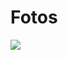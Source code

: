 # Fotos

<img style="-webkit-user-select: none;" src="https://raw.githubusercontent.com/Streambrazil/film/master/a8ec7483043836e01eb0c442922f4f2b.gif">
